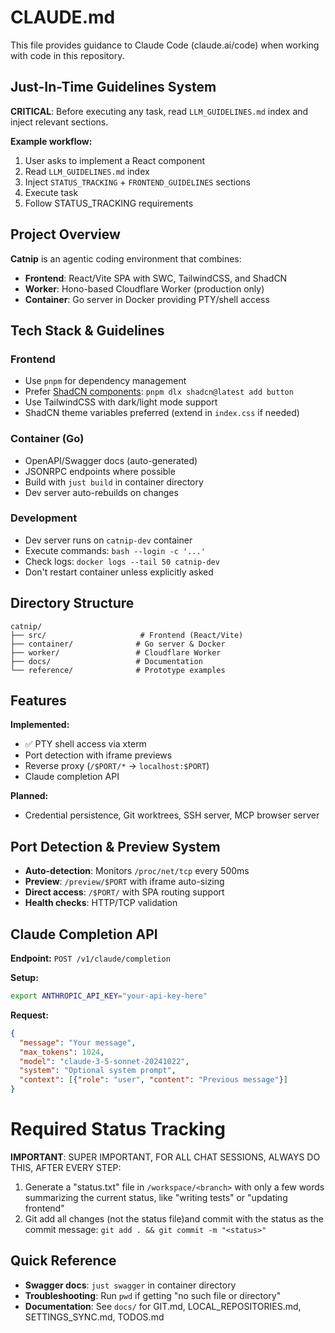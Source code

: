 # CLAUDE.md

This file provides guidance to Claude Code (claude.ai/code) when working with code in this repository.

## Just-In-Time Guidelines System

**CRITICAL**: Before executing any task, read `LLM_GUIDELINES.md` index and inject relevant sections.

**Example workflow:**
1. User asks to implement a React component
2. Read `LLM_GUIDELINES.md` index
3. Inject `STATUS_TRACKING` + `FRONTEND_GUIDELINES` sections
4. Execute task
5. Follow STATUS_TRACKING requirements

## Project Overview

**Catnip** is an agentic coding environment that combines:
- **Frontend**: React/Vite SPA with SWC, TailwindCSS, and ShadCN
- **Worker**: Hono-based Cloudflare Worker (production only)
- **Container**: Go server in Docker providing PTY/shell access

## Tech Stack & Guidelines

### Frontend
- Use `pnpm` for dependency management
- Prefer [ShadCN components](https://ui.shadcn.com/docs/components): `pnpm dlx shadcn@latest add button`
- Use TailwindCSS with dark/light mode support
- ShadCN theme variables preferred (extend in `index.css` if needed)

### Container (Go)
- OpenAPI/Swagger docs (auto-generated)
- JSONRPC endpoints where possible
- Build with `just build` in container directory
- Dev server auto-rebuilds on changes

### Development
- Dev server runs on `catnip-dev` container
- Execute commands: `bash --login -c '...'`
- Check logs: `docker logs --tail 50 catnip-dev`
- Don't restart container unless explicitly asked

## Directory Structure

```
catnip/
├── src/                     # Frontend (React/Vite)
├── container/              # Go server & Docker
├── worker/                 # Cloudflare Worker
├── docs/                   # Documentation
└── reference/              # Prototype examples
```

## Features

**Implemented:**
- ✅ PTY shell access via xterm
- Port detection with iframe previews
- Reverse proxy (`/$PORT/*` → `localhost:$PORT`)
- Claude completion API

**Planned:**
- Credential persistence, Git worktrees, SSH server, MCP browser server

## Port Detection & Preview System

- **Auto-detection**: Monitors `/proc/net/tcp` every 500ms
- **Preview**: `/preview/$PORT` with iframe auto-sizing
- **Direct access**: `/$PORT/` with SPA routing support
- **Health checks**: HTTP/TCP validation

## Claude Completion API

**Endpoint:** `POST /v1/claude/completion`

**Setup:**
```bash
export ANTHROPIC_API_KEY="your-api-key-here"
```

**Request:**
```json
{
  "message": "Your message",
  "max_tokens": 1024,
  "model": "claude-3-5-sonnet-20241022",
  "system": "Optional system prompt",
  "context": [{"role": "user", "content": "Previous message"}]
}
```

# Required Status Tracking

**IMPORTANT**: SUPER IMPORTANT, FOR ALL CHAT SESSIONS, ALWAYS DO THIS, AFTER EVERY STEP:

1. Generate a "status.txt" file in `/workspace/<branch>` with only a few words summarizing the current status, like "writing tests" or "updating frontend"
2. Git add all changes (not the status file)and commit with the status as the commit message: `git add . && git commit -m "<status>"`

## Quick Reference

- **Swagger docs**: `just swagger` in container directory
- **Troubleshooting**: Run `pwd` if getting "no such file or directory"
- **Documentation**: See `docs/` for GIT.md, LOCAL_REPOSITORIES.md, SETTINGS_SYNC.md, TODOS.md
